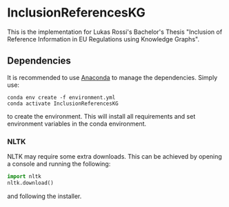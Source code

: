 # InclusionReferencesKG

This is the implementation for Lukas Rossi's Bachelor's Thesis
"Inclusion of Reference Information in EU Regulations using Knowledge Graphs".


## Dependencies

It is recommended to use [Anaconda](https://www.anaconda.com/) to manage the dependencies.
Simply use: 

```console
conda env create -f environment.yml
conda activate InclusionReferencesKG
```

to create the environment. This will install all requirements and set environment variables
in the conda environment.


### NLTK

NLTK may require some extra downloads. This can be achieved by opening a console and running the following:
```python
import nltk
nltk.download()
```

and following the installer.






